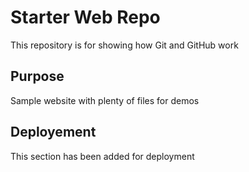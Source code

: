 # Starter Web Repo

This repository is for showing how Git and GitHub work

## Purpose

Sample website with plenty of files for demos

## Deployement
This section has been added for deployment

